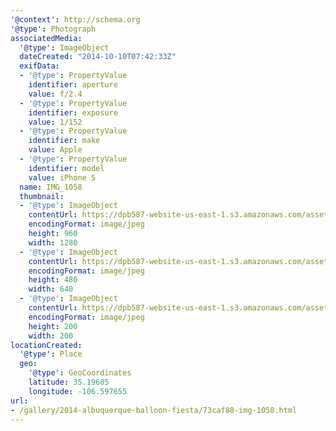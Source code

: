```yaml
---
'@context': http://schema.org
'@type': Photograph
associatedMedia:
  '@type': ImageObject
  dateCreated: "2014-10-10T07:42:33Z"
  exifData:
  - '@type': PropertyValue
    identifier: aperture
    value: f/2.4
  - '@type': PropertyValue
    identifier: exposure
    value: 1/152
  - '@type': PropertyValue
    identifier: make
    value: Apple
  - '@type': PropertyValue
    identifier: model
    value: iPhone 5
  name: IMG_1058
  thumbnail:
  - '@type': ImageObject
    contentUrl: https://dpb587-website-us-east-1.s3.amazonaws.com/asset/gallery/2014-albuquerque-balloon-fiesta/73caf88-img-1058~1280.jpg
    encodingFormat: image/jpeg
    height: 960
    width: 1280
  - '@type': ImageObject
    contentUrl: https://dpb587-website-us-east-1.s3.amazonaws.com/asset/gallery/2014-albuquerque-balloon-fiesta/73caf88-img-1058~640w.jpg
    encodingFormat: image/jpeg
    height: 480
    width: 640
  - '@type': ImageObject
    contentUrl: https://dpb587-website-us-east-1.s3.amazonaws.com/asset/gallery/2014-albuquerque-balloon-fiesta/73caf88-img-1058~200x200.jpg
    encodingFormat: image/jpeg
    height: 200
    width: 200
locationCreated:
  '@type': Place
  geo:
    '@type': GeoCoordinates
    latitude: 35.19605
    longitude: -106.597655
url:
- /gallery/2014-albuquerque-balloon-fiesta/73caf88-img-1058.html
---
```

